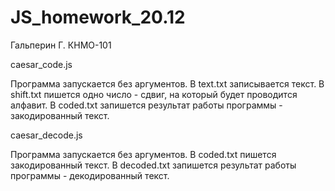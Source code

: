 # JS_homework_20.12
Гальперин Г. КНМО-101


caesar_code.js


Программа запускается без аргументов. В text.txt записывается текст. В shift.txt пишется одно число - сдвиг, на который будет проводится алфавит. В coded.txt запишется результат работы программы - закодированный текст.


caesar_decode.js


Программа запускается без аргументов. В coded.txt пишется закодированный текст. В decoded.txt запишется результат работы программы - декодированный текст.
